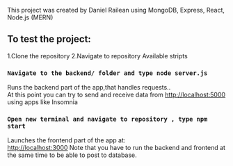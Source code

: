 This project was created by Daniel Railean using MongoDB, Express, React, Node.js (MERN)

## To test the project:

1.Clone the repository
2.Navigate to repository
Available stripts

### `Navigate to the backend/ folder and type node server.js`

Runs the backend part of the app,that handles requests..<br />
At this point you can try to send and receive data from [http://localhost:5000](http://localhost:5000) using apps like Insomnia

### `Open new terminal and navigate to repository , type npm start`

Launches the frontend part of the app at: <br />
[http://localhost:3000](http://localhost:3000) 
Note that you have to run the backend and frontend at the same time to be able to post to database.

